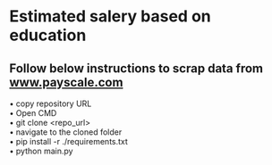 # Estimated salery based on education

## Follow below instructions to scrap data from www.payscale.com

• copy repository URL  
• Open CMD  
• git clone <repo_url>  
• navigate to the cloned folder  
• pip install -r ./requirements.txt  
• python main.py
